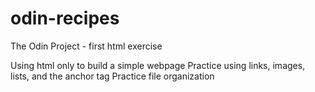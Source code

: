 # odin-recipes
The Odin Project - first html exercise

Using html only to build a simple webpage
Practice using links, images, lists, and the anchor tag
Practice file organization